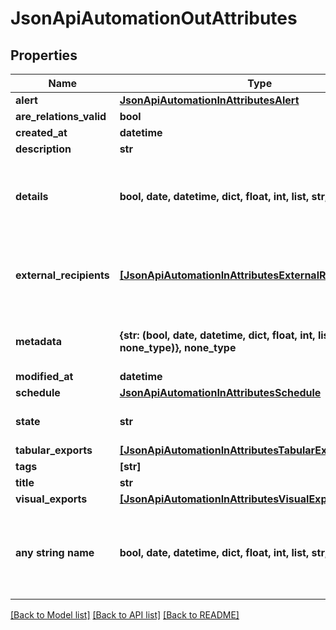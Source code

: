 # JsonApiAutomationOutAttributes


## Properties
Name | Type | Description | Notes
------------ | ------------- | ------------- | -------------
**alert** | [**JsonApiAutomationInAttributesAlert**](JsonApiAutomationInAttributesAlert.md) |  | [optional] 
**are_relations_valid** | **bool** |  | [optional] 
**created_at** | **datetime** |  | [optional] 
**description** | **str** |  | [optional] 
**details** | **bool, date, datetime, dict, float, int, list, str, none_type** | Additional details to be included in the automated message. | [optional] 
**external_recipients** | [**[JsonApiAutomationInAttributesExternalRecipientsInner]**](JsonApiAutomationInAttributesExternalRecipientsInner.md) | External recipients of the automation action results. | [optional] 
**metadata** | **{str: (bool, date, datetime, dict, float, int, list, str, none_type)}, none_type** | Additional information for the automation. | [optional] 
**modified_at** | **datetime** |  | [optional] 
**schedule** | [**JsonApiAutomationInAttributesSchedule**](JsonApiAutomationInAttributesSchedule.md) |  | [optional] 
**state** | **str** | Current state of the automation. | [optional] 
**tabular_exports** | [**[JsonApiAutomationInAttributesTabularExportsInner]**](JsonApiAutomationInAttributesTabularExportsInner.md) |  | [optional] 
**tags** | **[str]** |  | [optional] 
**title** | **str** |  | [optional] 
**visual_exports** | [**[JsonApiAutomationInAttributesVisualExportsInner]**](JsonApiAutomationInAttributesVisualExportsInner.md) |  | [optional] 
**any string name** | **bool, date, datetime, dict, float, int, list, str, none_type** | any string name can be used but the value must be the correct type | [optional]

[[Back to Model list]](../README.md#documentation-for-models) [[Back to API list]](../README.md#documentation-for-api-endpoints) [[Back to README]](../README.md)


